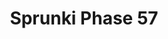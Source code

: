 ---
slug: sprunki-phase-57-1880
title: Sprunki Phase 57
description: "Sprunki Phase 57 is an exciting online game. Play for free directly in your browser!"
icon: /images/popular_mods/Sprunki Phase 57.png
url: https://wowtbc.net/sprunkin/sprunki-phase57/index.html
previewImage: /images/popular_mods/Sprunki Phase 57.png
type: popular mods

# SEO配置
seo:
  title: "Sprunki Phase 57 - Play Free Online Game | Fun Browser Games"
  description: "Sprunki Phase 57 - Play this fun online game for free in your browser. No download required!"
  ogImage: "/images/popular_mods/Sprunki Phase 57.png"
  keywords: "sprunki-phase-57-1880, online game, browser game, free game, popular mods game, play online"

videoUrls:
  - https://www.youtube.com/embed/example1
  - https://www.youtube.com/embed/example2

whyPlay:
  title: "Why Play Sprunki Phase 57?"
  items:
    - "Immersive Gameplay: Sprunki Phase 57 offers an engaging and immersive gaming experience that will keep you entertained for hours"
    - "Challenging Levels: Test your skills with increasingly difficult challenges and obstacles"
    - "Beautiful Graphics: Enjoy stunning visuals and smooth animations that bring the game world to life"
    - "Regular Updates: New content and features are added regularly to keep the game fresh and exciting"
    - "Free to Play: Experience all the fun without spending a penny"
    - "Community Features: Connect with other players, share strategies, and compete for high scores"
    - "Cross-Platform: Play on any device with a web browser, no downloads required"

features:
  title: "Key Features of Sprunki Phase 57"
  image: "/images/popular_mods/Sprunki Phase 57.png"
  items:
    - "Intuitive Controls: Easy to learn controls make Sprunki Phase 57 accessible for players of all skill levels"
    - "Multiple Game Modes: Enjoy various gameplay options that provide different challenges and experiences"
    - "Character Customization: Personalize your gaming experience with unique characters and items"
    - "Achievement System: Complete special tasks to earn rewards and recognition"
    - "Leaderboards: Compete with players worldwide and see who can achieve the highest scores"

characteristics:
  title: "Game Characteristics"
  image: "/images/popular_mods/Sprunki Phase 57.png"
  items:
    - "Genre: Popular mods game with elements of strategy and skill"
    - "Difficulty: Suitable for both casual gamers and those seeking a challenge"
    - "Play Time: Quick sessions or extended gameplay, depending on your preference"
    - "Art Style: Vibrant and engaging visuals that enhance the gaming experience"
    - "Sound Design: Immersive audio that complements the gameplay perfectly"

info: "Sprunki Phase 57 is an exciting online game that offers players a unique and engaging gaming experience. With its intuitive controls, stunning visuals, and challenging gameplay, Sprunki Phase 57 provides hours of entertainment for players of all ages and skill levels. Whether you're looking for a quick gaming session during a break or an extended play session, Sprunki Phase 57 delivers an immersive experience that will keep you coming back for more. The game features multiple levels of increasing difficulty, ensuring that players are constantly challenged as they progress. With regular updates adding new content and features, Sprunki Phase 57 remains fresh and exciting, providing endless entertainment options for its growing community of players."

howToPlayIntro: "Welcome to Sprunki Phase 57! This guide will walk you through the basics and help you master the game. Whether you're a beginner or looking to improve your skills, these tips and instructions will enhance your gaming experience."

howToPlaySteps:
  - title: "Getting Started"
    description: "Begin your Sprunki Phase 57 adventure by familiarizing yourself with the controls. Use your keyboard or mouse to navigate through the game interface. The tutorial will guide you through the basic mechanics and help you understand the objectives."
  - title: "Understanding the Objectives"
    description: "In Sprunki Phase 57, your main goal is to progress through levels by completing specific objectives. Each level presents unique challenges that require different strategies and approaches."
  - title: "Mastering the Controls"
    description: "Practice using the controls to improve your precision and reaction time. Sprunki Phase 57 requires quick reflexes and strategic thinking to overcome obstacles and defeat opponents."
  - title: "Utilizing Power-ups"
    description: "Collect power-ups throughout the game to enhance your abilities and overcome difficult challenges. Each power-up offers unique advantages that can be crucial for success."
  - title: "Developing Strategies"
    description: "As you progress in Sprunki Phase 57, develop effective strategies for different scenarios. Analyze patterns, anticipate challenges, and adapt your approach to maximize your performance."

faq:
  title: "Frequently Asked Questions about Sprunki Phase 57"
  items:
    - question: "Is Sprunki Phase 57 free to play?"
      answer: "Yes, Sprunki Phase 57 is completely free to play directly in your web browser. No downloads or purchases are required to enjoy the full game experience."
    - question: "Can I play Sprunki Phase 57 on mobile devices?"
      answer: "Yes, Sprunki Phase 57 is optimized for both desktop and mobile play. You can enjoy the game on any device with a web browser and internet connection."
    - question: "Are there any in-game purchases?"
      answer: "While Sprunki Phase 57 is free to play, there may be optional in-game purchases available for cosmetic items or additional features that don't affect core gameplay."
    - question: "How often is Sprunki Phase 57 updated?"
      answer: "The developers regularly update Sprunki Phase 57 with new content, features, and improvements based on player feedback and game performance."
    - question: "Can I play Sprunki Phase 57 offline?"
      answer: "Currently, Sprunki Phase 57 requires an internet connection to play as it's a browser-based online game."
    - question: "Is Sprunki Phase 57 suitable for children?"
      answer: "Yes, Sprunki Phase 57 is designed to be family-friendly and suitable for players of all ages."
    - question: "How do I report bugs or issues?"
      answer: "If you encounter any problems while playing Sprunki Phase 57, you can report them through the game's support page or contact the developers directly through their website."
    - question: "Still Have Questions?"
      answer: "If you have additional questions about Sprunki Phase 57 that aren't covered in this FAQ, please visit our support center or contact our customer service team for assistance."
---